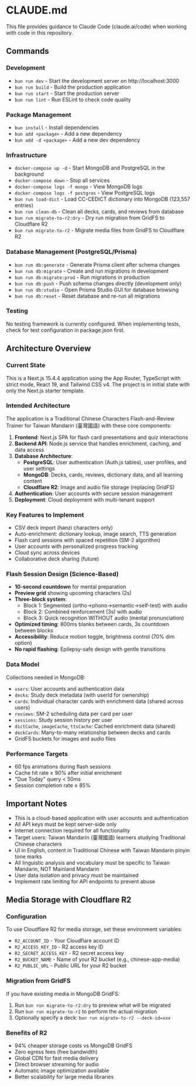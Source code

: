 # CLAUDE.md

This file provides guidance to Claude Code (claude.ai/code) when working with code in this repository.

## Commands

### Development
- `bun run dev` - Start the development server on http://localhost:3000
- `bun run build` - Build the production application
- `bun run start` - Start the production server
- `bun run lint` - Run ESLint to check code quality

### Package Management
- `bun install` - Install dependencies
- `bun add <package>` - Add a new dependency
- `bun add -d <package>` - Add a new dev dependency

### Infrastructure
- `docker-compose up -d` - Start MongoDB and PostgreSQL in the background
- `docker-compose down` - Stop all services
- `docker-compose logs -f mongo` - View MongoDB logs
- `docker-compose logs -f postgres` - View PostgreSQL logs
- `bun run load-dict` - Load CC-CEDICT dictionary into MongoDB (123,557 entries)
- `bun run clean-db` - Clean all decks, cards, and reviews from database
- `bun run migrate-to-r2:dry` - Dry run migration from GridFS to Cloudflare R2
- `bun run migrate-to-r2` - Migrate media files from GridFS to Cloudflare R2

### Database Management (PostgreSQL/Prisma)
- `bun run db:generate` - Generate Prisma client after schema changes
- `bun run db:migrate` - Create and run migrations in development
- `bun run db:migrate:prod` - Run migrations in production
- `bun run db:push` - Push schema changes directly (development only)
- `bun run db:studio` - Open Prisma Studio GUI for database browsing
- `bun run db:reset` - Reset database and re-run all migrations

### Testing
No testing framework is currently configured. When implementing tests, check for test configuration in package.json first.

## Architecture Overview

### Current State
This is a Next.js 15.4.4 application using the App Router, TypeScript with strict mode, React 19, and Tailwind CSS v4. The project is in initial state with only the Next.js starter template.

### Intended Architecture
The application is a Traditional Chinese Characters Flash-and-Review Trainer for Taiwan Mandarin (臺灣國語) with these core components:

1. **Frontend**: Next.js SPA for flash card presentations and quiz interactions
2. **Backend API**: Node.js service that handles enrichment, caching, and data access
3. **Database Architecture**: 
   - **PostgreSQL**: User authentication (Auth.js tables), user profiles, and user settings
   - **MongoDB**: Decks, cards, reviews, dictionary data, and all learning content
   - **Cloudflare R2**: Image and audio file storage (replacing GridFS)
4. **Authentication**: User accounts with secure session management
5. **Deployment**: Cloud deployment with multi-tenant support

### Key Features to Implement
- CSV deck import (hanzi characters only)
- Auto-enrichment: dictionary lookup, image search, TTS generation
- Flash card sessions with spaced repetition (SM-2 algorithm)
- User accounts with personalized progress tracking
- Cloud sync across devices
- Collaborative deck sharing (future)

### Flash Session Design (Science-Based)
- **10-second countdown** for mental preparation
- **Preview grid** showing upcoming characters (2s)
- **Three-block system**:
  - Block 1: Segmented (ortho→phono→semantic→self-test) with audio
  - Block 2: Combined reinforcement (3s) with audio
  - Block 3: Quick recognition WITHOUT audio (mental pronunciation)
- **Optimized timing**: 800ms blanks between cards, 3s countdown between blocks
- **Accessibility**: Reduce motion toggle, brightness control (70% dim option)
- **No rapid flashing**: Epilepsy-safe design with gentle transitions

### Data Model
Collections needed in MongoDB:
- `users`: User accounts and authentication data
- `decks`: Study deck metadata (with userId for ownership)
- `cards`: Individual character cards with enrichment data (shared across users)
- `reviews`: SM-2 scheduling data per card per user
- `sessions`: Study session history per user
- `dictCache`, `imageCache`, `ttsCache`: Cached enrichment data (shared)
- `deckCards`: Many-to-many relationship between decks and cards
- GridFS buckets for images and audio files

### Performance Targets
- 60 fps animations during flash sessions
- Cache hit rate ≥ 90% after initial enrichment
- "Due Today" query < 50ms
- Session completion rate ≥ 85%

## Important Notes
- This is a cloud-based application with user accounts and authentication
- All API keys must be kept server-side only
- Internet connection required for all functionality
- Target users: Taiwan Mandarin (臺灣國語) learners studying Traditional Chinese characters
- UI in English, content in Traditional Chinese with Taiwan Mandarin pinyin tone marks
- All linguistic analysis and vocabulary must be specific to Taiwan Mandarin, NOT Mainland Mandarin
- User data isolation and privacy must be maintained
- Implement rate limiting for API endpoints to prevent abuse

## Media Storage with Cloudflare R2

### Configuration
To use Cloudflare R2 for media storage, set these environment variables:
- `R2_ACCOUNT_ID` - Your Cloudflare account ID
- `R2_ACCESS_KEY_ID` - R2 access key ID  
- `R2_SECRET_ACCESS_KEY` - R2 secret access key
- `R2_BUCKET_NAME` - Name of your R2 bucket (e.g., chinese-app-media)
- `R2_PUBLIC_URL` - Public URL for your R2 bucket

### Migration from GridFS
If you have existing media in MongoDB GridFS:
1. Run `bun run migrate-to-r2:dry` to preview what will be migrated
2. Run `bun run migrate-to-r2` to perform the actual migration
3. Optionally specify a deck: `bun run migrate-to-r2 --deck-id=xxx`

### Benefits of R2
- 94% cheaper storage costs vs MongoDB GridFS
- Zero egress fees (free bandwidth)
- Global CDN for fast media delivery
- Direct browser streaming for audio
- Automatic image optimization available
- Better scalability for large media libraries